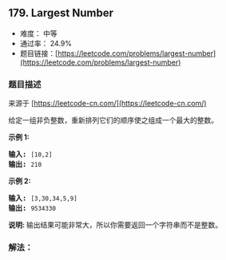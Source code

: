 ## 179. Largest Number

- 难度： 中等
- 通过率： 24.9%
- 题目链接：[https://leetcode.com/problems/largest-number](https://leetcode.com/problems/largest-number)


### 题目描述

来源于 [https://leetcode-cn.com/](https://leetcode-cn.com/)

<p>给定一组非负整数，重新排列它们的顺序使之组成一个最大的整数。</p>

<p><strong>示例 1:</strong></p>

<pre><strong>输入:</strong> <code>[10,2]</code>
<strong>输出:</strong> <code>210</code></pre>

<p><strong>示例&nbsp;2:</strong></p>

<pre><strong>输入:</strong> <code>[3,30,34,5,9]</code>
<strong>输出:</strong> <code>9534330</code></pre>

<p><strong>说明: </strong>输出结果可能非常大，所以你需要返回一个字符串而不是整数。</p>


### 解法：